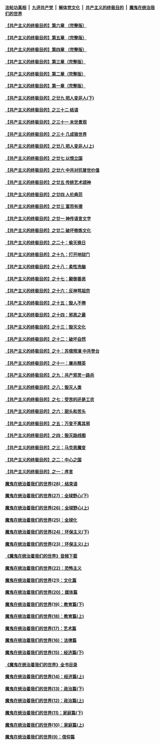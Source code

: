####  [法轮功真相](../../../../basic/blob/master/README.md?t=06111331) &nbsp;|&nbsp; [九评共产党](../../../../9ping.md/blob/master/README.md?t=06111331) &nbsp;|&nbsp; [解体党文化](../../../../jtdwh.md/blob/master/README.md?t=06111331)  &nbsp;|&nbsp; [共产主义的终极目的](../../../../gczydzjmd.md/blob/master/README.md?t=06111331) &nbsp;|&nbsp; [魔鬼在统治我们的世界](../../../../mgztzwmdsj.md/blob/master/README.md?t=06111331) 

#### [【共产主义的终极目的】第六章 （完整版）](../pages/nsc422/n11428913.md?t=06111331) 

#### [【共产主义的终极目的】第五章 （完整版）](../pages/nsc422/n11428912.md?t=06111331) 

#### [【共产主义的终极目的】第四章 （完整版）](../pages/nsc422/n11428907.md?t=06111331) 

#### [【共产主义的终极目的】第三章（完整版）](../pages/nsc422/n11428848.md?t=06111331) 

#### [【共产主义的终极目的】第二章（完整版）](../pages/nsc422/n11428831.md?t=06111331) 

#### [【共产主义的终极目的】第一章（完整版）](../pages/nsc422/n11417651.md?t=06111331) 

#### [【共产主义的终极目的】之廿九 把人变非人(下)](../pages/nsc422/n11344140.md?t=06111331) 

#### [【共产主义的终极目的】之三十二 结语](../pages/nsc422/n11360535.md?t=06111331) 

#### [【共产主义的终极目的】之三十一 末世景观](../pages/nsc422/n11351129.md?t=06111331) 

#### [【共产主义的终极目的】之三十 几成狼世界](../pages/nsc422/n11348280.md?t=06111331) 

#### [【共产主义的终极目的】之廿八 把人变非人(上)](../pages/nsc422/n11340492.md?t=06111331) 

#### [【共产主义的终极目的】之廿七 以恨立国](../pages/nsc422/n11336944.md?t=06111331) 

#### [【共产主义的终极目的】之廿六 中共对抗普世价值](../pages/nsc422/n11324785.md?t=06111331) 

#### [【共产主义的终极目的】之廿五 传统艺术颂神](../pages/nsc422/n11296396.md?t=06111331) 

#### [【共产主义的终极目的】之廿四 人伦典范](../pages/nsc422/n11296397.md?t=06111331) 

#### [【共产主义的终极目的】之廿三 富而有德](../pages/nsc422/n11283598.md?t=06111331) 

#### [【共产主义的终极目的】之廿一 神传语言文字](../pages/nsc422/n11263265.md?t=06111331) 

#### [【共产主义的终极目的】之廿二 破坏修炼文化](../pages/nsc422/n11245728.md?t=06111331) 

#### [【共产主义的终极目的】之二十：偷天换日](../pages/nsc422/n11238846.md?t=06111331) 

#### [【共产主义的终极目的】之十九：打开地狱门](../pages/nsc422/n11206376.md?t=06111331) 

#### [【共产主义的终极目的】之十八：柔性洗脑](../pages/nsc422/n11199994.md?t=06111331) 

#### [【共产主义的终极目的】之十七：颠倒善恶](../pages/nsc422/n11179782.md?t=06111331) 

#### [【共产主义的终极目的】之十六：反神骂祖宗](../pages/nsc422/n11166798.md?t=06111331) 

#### [【共产主义的终极目的】之十五：毁人不倦](../pages/nsc422/n11166792.md?t=06111331) 

#### [【共产主义的终极目的】之十四：邪恶之最](../pages/nsc422/n11150249.md?t=06111331) 

#### [【共产主义的终极目的】之十三：毁灭文化](../pages/nsc422/n11135227.md?t=06111331) 

#### [【共产主义的终极目的】之十二：破坏自然](../pages/nsc422/n11135214.md?t=06111331) 

#### [【共产主义的终极目的】之十：苏俄预演 中共登台](../pages/nsc422/n11118424.md?t=06111331) 

#### [【共产主义的终极目的】之十一：屠杀精英](../pages/nsc422/n11118442.md?t=06111331) 

#### [【共产主义的终极目的】之九：共产邪灵一路杀](../pages/nsc422/n11114139.md?t=06111331) 

#### [【共产主义的终极目的】之八：毁灭人类](../pages/nsc422/n11108503.md?t=06111331) 

#### [【共产主义的终极目的】之七：受苦的还是工农](../pages/nsc422/n11101809.md?t=06111331) 

#### [【共产主义的终极目的】之六：甜头和苦头](../pages/nsc422/n11096971.md?t=06111331) 

#### [【共产主义的终极目的】之五：万变不离其邪](../pages/nsc422/n11091285.md?t=06111331) 

#### [【共产主义的终极目的】之四：毁灭路线图](../pages/nsc422/n11086284.md?t=06111331) 

#### [【共产主义的终极目的】之三：马克思魔变](../pages/nsc422/n11061941.md?t=06111331) 

#### [【共产主义的终极目的】之二：中心之国](../pages/nsc422/n11047728.md?t=06111331) 

#### [【共产主义的终极目的】之一：序言](../pages/nsc422/n11086077.md?t=06111331) 

#### [魔鬼在统治着我们的世界(28)：结束语](../pages/nsc422/n10936246.md?t=06111331) 

#### [魔鬼在统治着我们的世界(27)：全球野心(下)](../pages/nsc422/n10928319.md?t=06111331) 

#### [魔鬼在统治着我们的世界(26)：全球野心(上)](../pages/nsc422/n10900318.md?t=06111331) 

#### [魔鬼在统治着我们的世界(25)：全球化](../pages/nsc422/n10788205.md?t=06111331) 

#### [魔鬼在统治着我们的世界(24)：环保主义(下)](../pages/nsc422/n10695307.md?t=06111331) 

#### [魔鬼在统治着我们的世界(23)：环保主义(上)](../pages/nsc422/n10688613.md?t=06111331) 

#### [《魔鬼在统治着我们的世界》音频下载](../pages/nsc422/n10635553.md?t=06111331) 

#### [魔鬼在统治着我们的世界(22)：恐怖主义](../pages/nsc422/n10614727.md?t=06111331) 

#### [魔鬼在统治着我们的世界(21)：文化篇](../pages/nsc422/n10597706.md?t=06111331) 

#### [魔鬼在统治着我们的世界(20)：媒体篇](../pages/nsc422/n10586579.md?t=06111331) 

#### [魔鬼在统治着我们的世界(19)：教育篇(下)](../pages/nsc422/n10564808.md?t=06111331) 

#### [魔鬼在统治着我们的世界(18)：教育篇(上)](../pages/nsc422/n10526970.md?t=06111331) 

#### [魔鬼在统治着我们的世界(17)：艺术篇](../pages/nsc422/n10499093.md?t=06111331) 

#### [魔鬼在统治着我们的世界(16)：法律篇](../pages/nsc422/n10485969.md?t=06111331) 

#### [魔鬼在统治着我们的世界(15)：经济篇(下)](../pages/nsc422/n10469975.md?t=06111331) 

#### [《魔鬼在统治着我们的世界》全书目录](../pages/nsc422/n10464261.md?t=06111331) 

#### [魔鬼在统治着我们的世界(14)：经济篇(上)](../pages/nsc422/n10457370.md?t=06111331) 

#### [魔鬼在统治着我们的世界(13)：政治篇(下)](../pages/nsc422/n10448270.md?t=06111331) 

#### [魔鬼在统治着我们的世界(12)：政治篇(上)](../pages/nsc422/n10444576.md?t=06111331) 

#### [魔鬼在统治着我们的世界(11)：家庭篇(下)](../pages/nsc422/n10440961.md?t=06111331) 

#### [魔鬼在统治着我们的世界(10)：家庭篇(上)](../pages/nsc422/n10435448.md?t=06111331) 

#### [魔鬼在统治着我们的世界(9)：信仰篇](../pages/nsc422/n10432159.md?t=06111331) 

